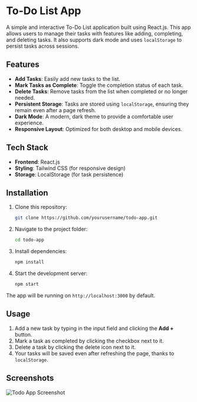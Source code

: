 
# To-Do List App

A simple and interactive To-Do List application built using React.js. This app allows users to manage their tasks with features like adding, completing, and deleting tasks. It also supports dark mode and uses `localStorage` to persist tasks across sessions.

## Features
- **Add Tasks**: Easily add new tasks to the list.
- **Mark Tasks as Complete**: Toggle the completion status of each task.
- **Delete Tasks**: Remove tasks from the list when completed or no longer needed.
- **Persistent Storage**: Tasks are stored using `localStorage`, ensuring they remain even after a page refresh.
- **Dark Mode**: A modern, dark theme to provide a comfortable user experience.
- **Responsive Layout**: Optimized for both desktop and mobile devices.

## Tech Stack
- **Frontend**: React.js
- **Styling**: Tailwind CSS (for responsive design)
- **Storage**: LocalStorage (for task persistence)

## Installation

1. Clone this repository:

   ```bash
   git clone https://github.com/yourusername/todo-app.git
   ```

2. Navigate to the project folder:

   ```bash
   cd todo-app
   ```

3. Install dependencies:

   ```bash
   npm install
   ```

4. Start the development server:

   ```bash
   npm start
   ```

The app will be running on `http://localhost:3000` by default.

## Usage

1. Add a new task by typing in the input field and clicking the **Add +** button.
2. Mark a task as completed by clicking the checkbox next to it.
3. Delete a task by clicking the delete icon next to it.
4. Your tasks will be saved even after refreshing the page, thanks to `localStorage`.

## Screenshots

![Todo App Screenshot](./screenshot/TodoScreenshot)

